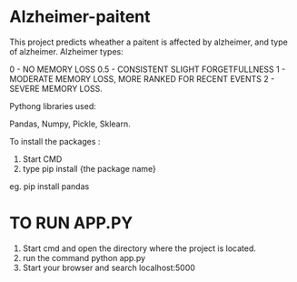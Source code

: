 # Alzheimer-paitent

This project predicts wheather a paitent is affected by alzheimer, and type of alzheimer. 
Alzheimer types: 

0 - NO MEMORY LOSS
0.5 - CONSISTENT SLIGHT FORGETFULLNESS 
1 - MODERATE MEMORY LOSS,  MORE RANKED FOR RECENT EVENTS
2 - SEVERE MEMORY LOSS.


Pythong libraries used:

Pandas,
Numpy,
Pickle,
Sklearn.

To install the packages :

1. Start CMD
2. type pip install {the package name}

eg. pip install pandas

# TO RUN APP.PY

1. Start cmd and open the directory where the project is located.
2. run the command python app.py
3. Start your browser and search localhost:5000
